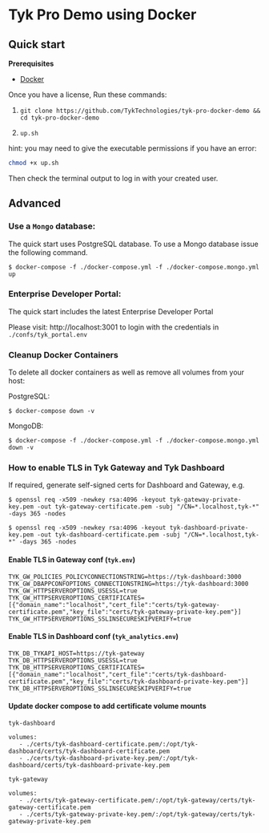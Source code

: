 # Tyk Pro Demo using Docker

## Quick start

**Prerequisites**

- [Docker](https://docs.docker.com/get-docker/)

Once you have a license, Run these commands:

1. `git clone https://github.com/TykTechnologies/tyk-pro-docker-demo && cd tyk-pro-docker-demo`

2. `up.sh`

hint: you may need to give the executable permissions if you have an error:
```bash
chmod +x up.sh
```

Then check the terminal output to log in with your created user.

## Advanced

### Use a `Mongo` database:

The quick start uses PostgreSQL database. To use a Mongo database issue the
following command.

```
$ docker-compose -f ./docker-compose.yml -f ./docker-compose.mongo.yml up
```

### Enterprise Developer Portal:

The quick start includes the latest Enterprise Developer Portal

Please visit: http://localhost:3001
to login with the credentials in `./confs/tyk_portal.env`

### Cleanup Docker Containers

To delete all docker containers as well as remove all volumes from your host:

PostgreSQL:

```
$ docker-compose down -v
```

MongoDB:

```
$ docker-compose -f ./docker-compose.yml -f ./docker-compose.mongo.yml down -v
```

### How to enable TLS in Tyk Gateway and Tyk Dashboard

If required, generate self-signed certs for Dashboard and Gateway, e.g.

```
$ openssl req -x509 -newkey rsa:4096 -keyout tyk-gateway-private-key.pem -out tyk-gateway-certificate.pem -subj "/CN=*.localhost,tyk-*" -days 365 -nodes

$ openssl req -x509 -newkey rsa:4096 -keyout tyk-dashboard-private-key.pem -out tyk-dashboard-certificate.pem -subj "/CN=*.localhost,tyk-*" -days 365 -nodes
```

#### Enable TLS in Gateway conf (`tyk.env`)

```
TYK_GW_POLICIES_POLICYCONNECTIONSTRING=https://tyk-dashboard:3000
TYK_GW_DBAPPCONFOPTIONS_CONNECTIONSTRING=https://tyk-dashboard:3000
TYK_GW_HTTPSERVEROPTIONS_USESSL=true
TYK_GW_HTTPSERVEROPTIONS_CERTIFICATES=[{"domain_name":"localhost","cert_file":"certs/tyk-gateway-certificate.pem","key_file":"certs/tyk-gateway-private-key.pem"}]
TYK_GW_HTTPSERVEROPTIONS_SSLINSECURESKIPVERIFY=true
```

#### Enable TLS in Dashboard conf (`tyk_analytics.env`)

```
TYK_DB_TYKAPI_HOST=https://tyk-gateway
TYK_DB_HTTPSERVEROPTIONS_USESSL=true
TYK_DB_HTTPSERVEROPTIONS_CERTIFICATES=[{"domain_name":"localhost","cert_file":"certs/tyk-dashboard-certificate.pem","key_file":"certs/tyk-dashboard-private-key.pem"}]
TYK_DB_HTTPSERVEROPTIONS_SSLINSECURESKIPVERIFY=true
```

#### Update docker compose to add certificate volume mounts

`tyk-dashboard`

```
volumes:
   - ./certs/tyk-dashboard-certificate.pem/:/opt/tyk-dashboard/certs/tyk-dashboard-certificate.pem
   - ./certs/tyk-dashboard-private-key.pem/:/opt/tyk-dashboard/certs/tyk-dashboard-private-key.pem
```

`tyk-gateway`

```
volumes:
   - ./certs/tyk-gateway-certificate.pem/:/opt/tyk-gateway/certs/tyk-gateway-certificate.pem
   - ./certs/tyk-gateway-private-key.pem/:/opt/tyk-gateway/certs/tyk-gateway-private-key.pem
```
